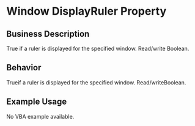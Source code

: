 # Window DisplayRuler Property

## Business Description
True if a ruler is displayed for the specified window. Read/write Boolean.

## Behavior
Trueif a ruler is displayed for the specified window. Read/writeBoolean.

## Example Usage
No VBA example available.